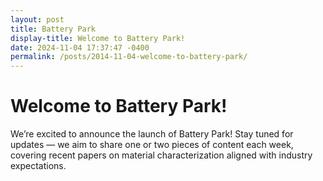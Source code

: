 ```yaml
---
layout: post
title: Battery Park
display-title: Welcome to Battery Park!
date: 2024-11-04 17:37:47 -0400
permalink: /posts/2014-11-04-welcome-to-battery-park/
---
```


<html>
  <head>
    <h1>Welcome to Battery Park!</h1>
  </head>
  <body>
    We’re excited to announce the launch of Battery Park! Stay tuned for updates — we aim to share one or two pieces of content each week, covering recent papers on material characterization aligned with industry expectations.
  </body>
</html>
